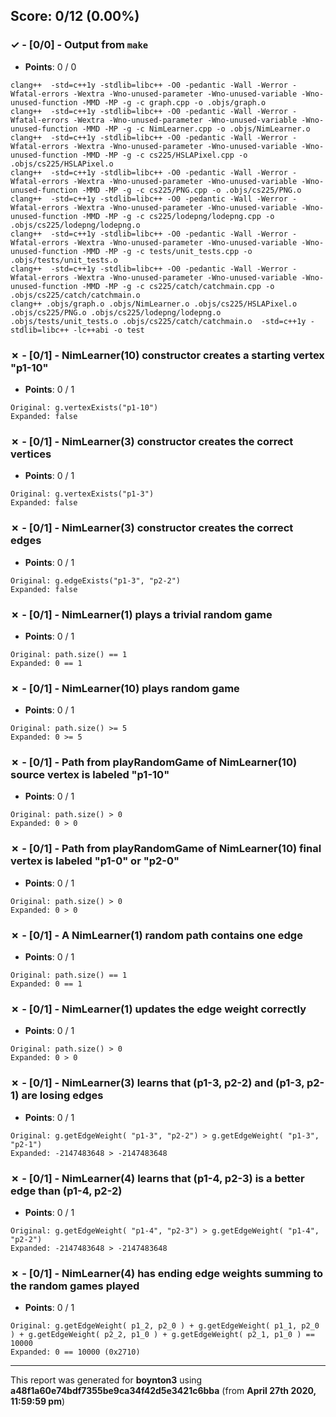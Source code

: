 


## Score: 0/12 (0.00%)


### ✓ - [0/0] - Output from `make`

- **Points**: 0 / 0


```
clang++  -std=c++1y -stdlib=libc++ -O0 -pedantic -Wall -Werror -Wfatal-errors -Wextra -Wno-unused-parameter -Wno-unused-variable -Wno-unused-function -MMD -MP -g -c graph.cpp -o .objs/graph.o
clang++  -std=c++1y -stdlib=libc++ -O0 -pedantic -Wall -Werror -Wfatal-errors -Wextra -Wno-unused-parameter -Wno-unused-variable -Wno-unused-function -MMD -MP -g -c NimLearner.cpp -o .objs/NimLearner.o
clang++  -std=c++1y -stdlib=libc++ -O0 -pedantic -Wall -Werror -Wfatal-errors -Wextra -Wno-unused-parameter -Wno-unused-variable -Wno-unused-function -MMD -MP -g -c cs225/HSLAPixel.cpp -o .objs/cs225/HSLAPixel.o
clang++  -std=c++1y -stdlib=libc++ -O0 -pedantic -Wall -Werror -Wfatal-errors -Wextra -Wno-unused-parameter -Wno-unused-variable -Wno-unused-function -MMD -MP -g -c cs225/PNG.cpp -o .objs/cs225/PNG.o
clang++  -std=c++1y -stdlib=libc++ -O0 -pedantic -Wall -Werror -Wfatal-errors -Wextra -Wno-unused-parameter -Wno-unused-variable -Wno-unused-function -MMD -MP -g -c cs225/lodepng/lodepng.cpp -o .objs/cs225/lodepng/lodepng.o
clang++  -std=c++1y -stdlib=libc++ -O0 -pedantic -Wall -Werror -Wfatal-errors -Wextra -Wno-unused-parameter -Wno-unused-variable -Wno-unused-function -MMD -MP -g -c tests/unit_tests.cpp -o .objs/tests/unit_tests.o
clang++  -std=c++1y -stdlib=libc++ -O0 -pedantic -Wall -Werror -Wfatal-errors -Wextra -Wno-unused-parameter -Wno-unused-variable -Wno-unused-function -MMD -MP -g -c cs225/catch/catchmain.cpp -o .objs/cs225/catch/catchmain.o
clang++ .objs/graph.o .objs/NimLearner.o .objs/cs225/HSLAPixel.o .objs/cs225/PNG.o .objs/cs225/lodepng/lodepng.o .objs/tests/unit_tests.o .objs/cs225/catch/catchmain.o  -std=c++1y -stdlib=libc++ -lc++abi -o test

```


### ✗ - [0/1] - NimLearner(10) constructor creates a starting vertex "p1-10"

- **Points**: 0 / 1


```
Original: g.vertexExists("p1-10")
Expanded: false
```


### ✗ - [0/1] - NimLearner(3) constructor creates the correct vertices

- **Points**: 0 / 1


```
Original: g.vertexExists("p1-3")
Expanded: false
```


### ✗ - [0/1] - NimLearner(3) constructor creates the correct edges

- **Points**: 0 / 1


```
Original: g.edgeExists("p1-3", "p2-2")
Expanded: false
```


### ✗ - [0/1] - NimLearner(1) plays a trivial random game

- **Points**: 0 / 1


```
Original: path.size() == 1
Expanded: 0 == 1
```


### ✗ - [0/1] - NimLearner(10) plays random game

- **Points**: 0 / 1


```
Original: path.size() >= 5
Expanded: 0 >= 5
```


### ✗ - [0/1] - Path from playRandomGame of NimLearner(10) source vertex is labeled "p1-10"

- **Points**: 0 / 1


```
Original: path.size() > 0
Expanded: 0 > 0
```


### ✗ - [0/1] - Path from playRandomGame of NimLearner(10) final vertex is labeled "p1-0" or "p2-0"

- **Points**: 0 / 1


```
Original: path.size() > 0
Expanded: 0 > 0
```


### ✗ - [0/1] - A NimLearner(1) random path contains one edge

- **Points**: 0 / 1


```
Original: path.size() == 1
Expanded: 0 == 1
```


### ✗ - [0/1] - NimLearner(1) updates the edge weight correctly

- **Points**: 0 / 1


```
Original: path.size() > 0
Expanded: 0 > 0
```


### ✗ - [0/1] - NimLearner(3) learns that (p1-3\, p2-2) and (p1-3\, p2-1) are losing edges

- **Points**: 0 / 1


```
Original: g.getEdgeWeight( "p1-3", "p2-2") > g.getEdgeWeight( "p1-3", "p2-1")
Expanded: -2147483648 > -2147483648
```


### ✗ - [0/1] - NimLearner(4) learns that (p1-4\, p2-3) is a better edge than (p1-4\, p2-2)

- **Points**: 0 / 1


```
Original: g.getEdgeWeight( "p1-4", "p2-3") > g.getEdgeWeight( "p1-4", "p2-2")
Expanded: -2147483648 > -2147483648
```


### ✗ - [0/1] - NimLearner(4) has ending edge weights summing to the random games played

- **Points**: 0 / 1


```
Original: g.getEdgeWeight( p1_2, p2_0 ) + g.getEdgeWeight( p1_1, p2_0 ) + g.getEdgeWeight( p2_2, p1_0 ) + g.getEdgeWeight( p2_1, p1_0 ) == 10000
Expanded: 0 == 10000 (0x2710)
```


---

This report was generated for **boynton3** using **a48f1a60e74bdf7355be9ca34f42d5e3421c6bba** (from **April 27th 2020, 11:59:59 pm**)
